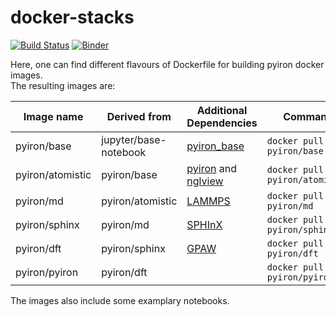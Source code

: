 # docker-stacks
[![Build Status](https://travis-ci.com/pyiron/docker-stacks.svg?branch=master)](https://travis-ci.com/pyiron/docker-stacks)
[![Binder](https://mybinder.org/badge_logo.svg)](https://mybinder.org/v2/gh/pyiron/docker-stacks/master) 

Here, one can find different flavours of Dockerfile for building pyiron docker images.   
The resulting images are:

| Image name | Derived from | Additional Dependencies | Command |
|------------|--------------|-------------------------|---------|
| pyiron/base | jupyter/base-notebook | <a href="https://anaconda.org/conda-forge/pyiron">pyiron_base</a> | `docker pull pyiron/base` |
| pyiron/atomistic | pyiron/base | <a href="https://anaconda.org/conda-forge/pyiron">pyiron</a> and <a href="https://anaconda.org/conda-forge/nglview">nglview</a> | `docker pull pyiron/atomistic` |
| pyiron/md | pyiron/atomistic | <a href="https://anaconda.org/conda-forge/lammps">LAMMPS</a> | `docker pull pyiron/md` |
| pyiron/sphinx | pyiron/md | <a href="https://anaconda.org/conda-forge/sphinxdft">SPHInX</a> | `docker pull pyiron/sphinx` |
| pyiron/dft | pyiron/sphinx | <a href="https://anaconda.org/conda-forge/gpaw">GPAW</a> | `docker pull pyiron/dft` |
| pyiron/pyiron | pyiron/dft |   |  `docker pull pyiron/pyiron` |

The images also include some examplary notebooks.  
